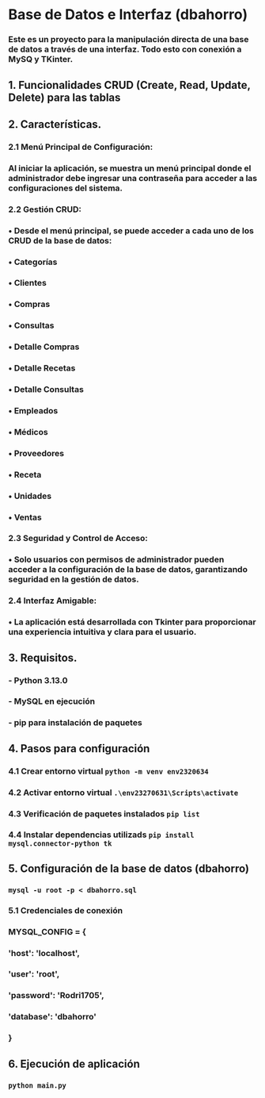 # Base de Datos e Interfaz (dbahorro)

### Este es un proyecto para la manipulación directa de una base de datos a través de una interfaz. Todo esto con conexión a **MySQ y TKinter**.

## 1. Funcionalidades **CRUD** (Create, Read, Update, Delete) para las tablas
## 2. Características. 
###     2.1	Menú Principal de Configuración:
###	    Al iniciar la aplicación, se muestra un menú principal donde el administrador debe ingresar una contraseña para acceder a las configuraciones del sistema.
###	    2.2	Gestión CRUD:
###	    •	Desde el menú principal, se puede acceder a cada uno de los CRUD de la base de datos:
###	    •	Categorías
###	    •	Clientes
###	    •	Compras
###	    •	Consultas
###	    •	Detalle Compras
###	    •	Detalle Recetas
###	    •	Detalle Consultas
###	    •	Empleados
###	    •	Médicos
###	    •	Proveedores
###	    •	Receta
###	    •	Unidades
###	    •	Ventas
###	    2.3	Seguridad y Control de Acceso:
###	    •	Solo usuarios con permisos de administrador pueden acceder a la configuración de la base de datos,  garantizando seguridad en la gestión de datos.
###	    2.4	Interfaz Amigable:
###	    •	La aplicación está desarrollada con Tkinter para proporcionar una experiencia intuitiva y clara para el usuario.
## 3. Requisitos.
###    - Python 3.13.0
###    - MySQL en ejecución
###    - pip para instalación de paquetes
## 4. Pasos para configuración
###    4.1 Crear entorno virtual `python -m venv env2320634`
###    4.2 Activar entorno virtual `.\env23270631\Scripts\activate`
###    4.3 Verificación de paquetes instalados `pip list`
###    4.4 Instalar dependencias utilizads `pip install mysql.connector-python tk`
## 5. Configuración de la base de datos (dbahorro) 
###    `mysql -u root -p < dbahorro.sql`
###    5.1 Credenciales de conexión
###    MYSQL_CONFIG = {
###    'host': 'localhost',
###    'user': 'root',
###    'password': 'Rodri1705',
###    'database': 'dbahorro'
###    }
## 6. Ejecución de aplicación 
###     `python main.py`